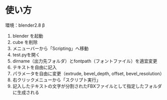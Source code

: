 

# 使い方

環境：blender2.8 β

1. blender を起動
1. cube を削除
1. メニューバーから「Scripting」へ移動
1. test.pyを開く
1. dirname（出力先フォルダ）とfontpath（フォントファイル）を適宜変更
1. テキストを自由に記入
1. パラメータを自由に変更（extrude, bevel_depth, offset, bevel_resolution）
1. 右クリックメニューから「スクリプト実行」
1. 記入したテキストの文字が分割されたFBXファイルとして指定したフォルダに生成される

